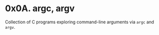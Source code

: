 # 0x0A. argc, argv

Collection of C programs exploring command-line arguments via `argc` and `argv`.
